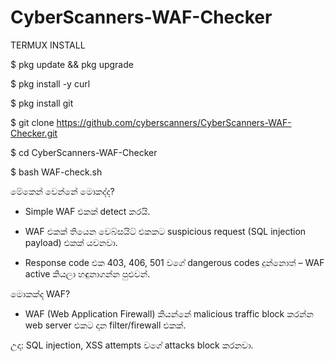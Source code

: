 # CyberScanners-WAF-Checker

TERMUX INSTALL

$ pkg update && pkg upgrade

$ pkg install -y curl

$ pkg install git

$ git clone https://github.com/cyberscanners/CyberScanners-WAF-Checker.git

$ cd CyberScanners-WAF-Checker

$ bash WAF-check.sh

මේකෙන් වෙන්නේ මොකද්ද?

* Simple WAF එකක් detect කරයි.

* WAF එකක් තියෙන වෙබ්සයිට් එකකට suspicious request (SQL injection payload) එකක් යවනවා.

* Response code එක 403, 406, 501 වගේ dangerous codes දුන්නොත් – WAF active කියලා හඳුනාගන්න පුළුවන්.

මොකක්ද WAF?

* WAF (Web Application Firewall) කියන්නේ malicious traffic block කරන්න web server එකට දාන filter/firewall එකක්.

උදා: SQL injection, XSS attempts වගේ attacks block කරනවා.
